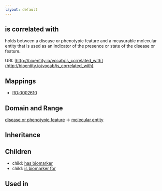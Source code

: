 ```yaml
---
layout: default
---
```


## is correlated with


holds between a disease or phenotypic feature and a measurable molecular entity that is used as an indicator of the presence or state of the disease or feature.

URI: [http://bioentity.io/vocab/is_correlated_with](http://bioentity.io/vocab/is_correlated_with)
## Mappings

 * [RO:0002610](http://purl.obolibrary.org/obo/RO_0002610)

## Domain and Range

[disease or phenotypic feature](DiseaseOrPhenotypicFeature.html) -> [molecular entity](MolecularEntity.html)

## Inheritance


## Children

 *  child: [has biomarker](has_biomarker.html)
 *  child: [is biomarker for](is_biomarker_for.html)

## Used in


